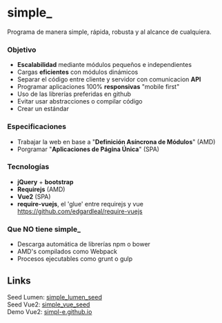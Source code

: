 
# simple_
Programa de manera simple, rápida, robusta y al alcance de cualquiera.

### Objetivo
- **Escalabilidad** mediante módulos pequeños e independientes
- Cargas **eficientes** con módulos dinámicos
- Separar el código entre cliente y servidor con comunicacion **API** 
- Programar aplicaciones 100% **responsivas** "mobile first"
- Uso de las librerías preferidas en github
- Evitar usar abstracciones o compilar código
- Crear un estándar

### Especificaciones
- Trabajar la web en base a "**Definición Asíncrona de Módulos**" (AMD)
- Porgramar "**Aplicaciones de Página Única**" (SPA)

### Tecnologías
- **jQuery** + **bootstrap**
- **Requirejs** (AMD)
- **Vue2** (SPA)
- **require-vuejs**, el 'glue' entre requirejs y vue https://github.com/edgardleal/require-vuejs

### Que NO tiene simple_
- Descarga automática de librerías npm o bower
- AMD's compilados como Webpack
- Procesos ejecutables como grunt o gulp

## Links
Seed Lumen:
[simple_lumen_seed](https://github.com/simpl-e/simple_lumen_seed)  
Seed Vue2:
[simple_vue_seed](https://github.com/simpl-e/simple_vue_seed)  
Demo Vue2:
[simpl-e.github.io](http://simpl-e.github.io)  
